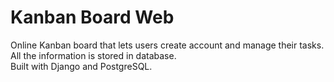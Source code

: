 # Kanban Board Web

<!--
Website: https://kanban-online.herokuapp.com/
-->

Online Kanban board that lets users create account and manage their tasks. All the information is stored in database.<br>
Built with Django and PostgreSQL.
